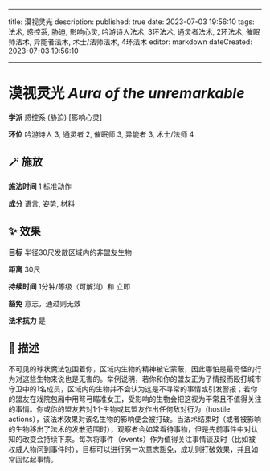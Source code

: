 
---
title: 漠视灵光
description: 
published: true
date: 2023-07-03 19:56:10
tags: 法术, 惑控系, 胁迫, 影响心灵, 吟游诗人法术, 3环法术, 通灵者法术, 2环法术, 催眠师法术, 异能者法术, 术士/法师法术, 4环法术
editor: markdown
dateCreated: 2023-07-03 19:56:10

---

# **漠视灵光** *Aura of the unremarkable*

**学派** 惑控系 (胁迫) \[影响心灵\] 

**环位** 吟游诗人 3, 通灵者 2, 催眠师 3, 异能者 3, 术士/法师 4

## 🪄 施放

**施法时间** 1 标准动作

**成分** 语言, 姿势, 材料

## ✨ 效果 

**目标** 半径30尺发散区域内的非盟友生物 

**距离** 30尺  

**持续时间** 1分钟/等级（可解消）和 立即 

**豁免** 意志，通过则无效

**法术抗力** 是

## 📖 描述

不可见的球状魔法包围着你，区域内生物的精神被它蒙蔽，因此哪怕是最奇怪的行为对这些生物来说也是无害的。举例说明，若你和你的盟友正为了情报而殴打城市守卫中的1名成员，区域内的生物并不会认为这是不寻常的事情或引发警报；若你的盟友在戏院包厢中用弩弓瞄准女王，受影响的生物会把这视为平常且不值得关注的事情。你或你的盟友若对1个生物或其盟友作出任何敌对行为（hostile actions），该法术效果对该名生物的影响便会被打破。当法术结束时（或者被影响的生物移出了法术的发散范围时），观察者会如常看待事物，但是先前事件中对认知的改变会持续下来。每次将事件（events）作为值得关注事情谈及时（比如被权威人物问到事件时），目标可以进行另一次意志豁免，成功则打破效果，并且如常回忆起事情。
    